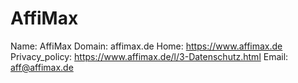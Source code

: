 
# AffiMax

Name: AffiMax
Domain: affimax.de
Home: https://www.affimax.de
Privacy_policy: https://www.affimax.de/l/3-Datenschutz.html
Email: aff@affimax.de
